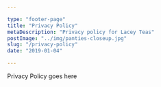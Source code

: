 ```yaml
---

type: "footer-page"
title: "Privacy Policy"
metaDescription: "Privacy policy for Lacey Teas"
postImage: "../img/panties-closeup.jpg"
slug: "/privacy-policy"
date: "2019-01-04"

---
```


Privacy Policy goes here